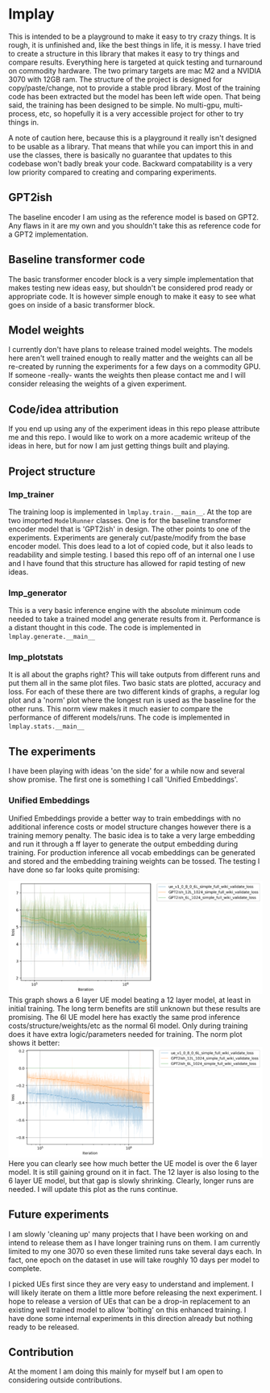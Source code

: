 # lmplay
This is intended to be a playground to make it easy to try crazy things. It is rough, it is unfinished and, like the best things in life, it is messy.
I have tried to create a structure in this library that makes it easy to try things and compare results.
Everything here is targeted at quick testing and turnaround on commodity hardware. The two primary targets are mac M2 and a NVIDIA 3070 with 12GB ram.
The structure of the project is designed for copy/paste/change, not to provide a stable prod library. Most of the training code has been extracted but the model has been left wide open.
That being said, the training has been designed to be simple. No multi-gpu, multi-process, etc, so hopefully it is a very accessible project for other to try things in.

A note of caution here, because this is a playground it really isn't designed to be usable as a library. That means that while you can import this in and use the classes, there is basically no guarantee that updates to this codebase won't badly break your code. Backward compatability is a very low priority compared to creating and comparing experiments. 

## GPT2ish
The baseline encoder I am using as the reference model is based on GPT2. Any flaws in it are my own and you shouldn't take this as reference code for a GPT2 implementation.

## Baseline transformer code
The basic transformer encoder block is a very simple implementation that makes testing new ideas easy, but shouldn't be considered prod ready or appropriate code. It is however simple enough to make it easy to see what goes on inside of a basic transformer block. 

## Model weights
I currently don't have plans to release trained model weights. The models here aren't well trained enough to really matter and the weights can all be re-created by running the experiments for a few days on a commodity GPU. If someone -really- wants the weights then please contact me and I will consider releasing the weights of a given experiment.

## Code/idea attribution
If you end up using any of the experiment ideas in this repo please attribute me and this repo. I would like to work on a more academic writeup of the ideas in here, but for now I am just getting things built and playing.   

## Project structure
### lmp_trainer
The training loop is implemented in `lmplay.train.__main__`. At the top are two imoprted `ModelRunner` classes. One is for the baseline transformer encoder model that is 'GPT2ish' in design. 
The other points to one of the experiments. Experiments are generaly cut/paste/modify from the base encoder model. 
This does lead to a lot of copied code, but it also leads to readability and simple testing. I based this repo off of an internal one I use and I have found that this structure has allowed for rapid testing of new ideas.

### lmp_generator
This is a very basic inference engine with the absolute minimum code needed to take a trained model ang generate results from it. Performance is a distant thought in this code.
The code is implemented in `lmplay.generate.__main__`

### lmp_plotstats
It is all about the graphs right? This will take outputs from different runs and put them all in the same plot files. Two basic stats are plotted, accuracy and loss.
For each of these there are two different kinds of graphs, a regular log plot and a 'norm' plot where the longest run is used as the baseline for the other runs. This norm view makes it much easier to compare the performance of different models/runs.
The code is implemented in `lmplay.stats.__main__`

## The experiments
I have been playing with ideas 'on the side' for a while now and several show promise. The first one is something I call 'Unified Embeddings'.
### Unified Embeddings
Unified Embeddings provide a better way to train embeddings with no additional inference costs or model structure changes however there is a training memory penalty.
The basic idea is to take a very large embedding and run it through a ff layer to generate the output embedding during training. 
For production inference all vocab embeddings can be generated and stored and the embedding training weights can be tossed.
The testing I have done so far looks quite promising:

![](results/ue_log_loss.png)
This graph shows a 6 layer UE model beating a 12 layer model, at least in initial training. The long term benefits are still unknown but these results are promising. The 6l UE model here has exactly the same prod inference costs/structure/weights/etc as the normal 6l model. Only during training does it have extra logic/parameters needed for training.
The norm plot shows it better:
![](results/ue_log_norm_loss.png)
Here you can clearly see how much better the UE model is over the 6 layer model. It is still gaining ground on it in fact. The 12 layer is also losing to the 6 layer UE model, but that gap is slowly shrinking. Clearly, longer runs are needed. I will update this plot as the runs continue.

## Future experiments
I am slowly 'cleaning up' many projects that I have been working on and intend to release them as I have longer training runs on them. I am currently limited to my one 3070 so even these limited runs take several days each. In fact, one epoch on the dataset in use will take roughly 10 days per model to complete. 

I picked UEs first since they are very easy to understand and implement. I will likely iterate on them a little more before releasing the next experiment. I hope to release a version of UEs that can be a drop-in replacement to an existing well trained model to allow 'bolting' on this enhanced training. I have done some internal experiments in this direction already but nothing ready to be released.

## Contribution
At the moment I am doing this mainly for myself but I am open to considering outside contributions.
